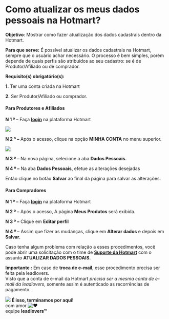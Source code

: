 # Como atualizar os meus dados pessoais na Hotmart?

**Objetivo**:  Mostrar como fazer atualização dos dados cadastrais dentro da Hotmart.

**Para que serve:** É possível atualizar os dados cadastrais na Hotmart, sempre que o usuário achar necessário. O processo é bem simples, porém depende de quais perfis são atribuídos ao seu cadastro: se é de Produtor/Afiliado ou de comprador.

**Requisito(s) obrigatório(s):**&#x20;

**1.** Ter uma conta criada na Hotmart

**2.** Ser Produtor/Afiliado ou comprador.

#### **Para Produtores e Afiliados** 

**N 1 º –** Faça [**login**](https://app-vlc.hotmart.com/login) na plataforma Hotmart

[![](https://legado.leadlovers.site/wp-content/uploads/2020/09/como-atualizar-os-meus-dados-pessoais-na-hotmart\_-360045785954\_mceclip0.png)](http://legado.leadlovers.site/wp-content/uploads/2020/09/como-atualizar-os-meus-dados-pessoais-na-hotmart\_-360045785954\_mceclip0.png)

**N 2 º –** Após o acesso, clique na opção **MINHA CONTA** no menu superior.

[![](https://legado.leadlovers.site/wp-content/uploads/2020/09/como-atualizar-os-meus-dados-pessoais-na-hotmart\_-360045785954\_mceclip1.png)](http://legado.leadlovers.site/wp-content/uploads/2020/09/como-atualizar-os-meus-dados-pessoais-na-hotmart\_-360045785954\_mceclip1.png)

**N 3 º –** Na nova página, selecione a aba **Dados Pessoais.**

**N 4 º –** Na aba **Dados Pessoais**, efetue as alterações desejadas

Então clique no botão **Salvar** ao final da página para salvar as alterações.

#### **Para Compradores**

**N 1 º –** Faça [**login**](https://app-vlc.hotmart.com/login) na plataforma Hotmart

**N 2 º –** Após o acesso, A página **Meus Produtos** será exibida.

**N 3 º –** Clique em **Editar perfil**

**N 4 º –** Assim que fizer as mudanças, clique em **Alterar dados** e depois em **Salvar.**

Caso tenha algum problema com relação a esses procedimentos, você pode abrir uma solicitação com o time de [**Suporte da Hotmart**](https://atendimento.hotmart.com.br/hc/pt-br/requests/new) com o assunto **ATUALIZAR DADOS PESSOAIS.**

**Importante :** Em caso de **troca de e-mail**, esse procedimento precisa ser feita pela leadlovers.\
Visto que a conta de e-mail da Hotmart _precisa ser a mesma conta de e-mail da leadlovers_, somente assim é autenticado as recorrências de pagamento.

![](https://legado.leadlovers.site/wp-content/uploads/2020/09/1f3c1.svg) **É isso, terminamos por aqui!**\
com amor ![❤](https://legado.leadlovers.site/wp-content/uploads/2020/09/2764.svg)\
equipe **leadlovers™**
